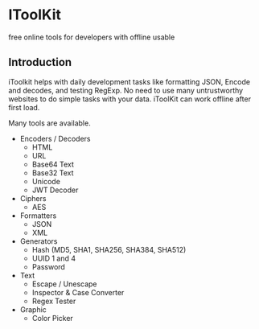# IToolKit
free online tools for developers with offline usable

## Introduction

iToolkit helps with daily development tasks like formatting JSON, Encode and decodes, and testing RegExp. No need to use many untrustworthy websites to do simple tasks with your data. iToolKit can work offline after first load.

Many tools are available.

- Encoders / Decoders
  - HTML
  - URL
  - Base64 Text
  - Base32 Text
  - Unicode
  - JWT Decoder
- Ciphers
  - AES
- Formatters
  - JSON
  - XML
- Generators
  - Hash (MD5, SHA1, SHA256, SHA384, SHA512)
  - UUID 1 and 4
  - Password
- Text
  - Escape / Unescape
  - Inspector & Case Converter
  - Regex Tester
- Graphic
  - Color Picker
